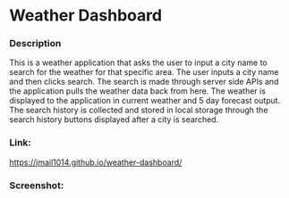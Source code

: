 # Weather Dashboard

### Description
This is a weather application that asks the user to input a city name to search for the weather for that specific area. 
The user inputs a city name and then clicks search. The search is made through server side APIs and the application pulls the weather data back from here. 
The weather is displayed to the application in current weather and 5 day forecast output. The search history is collected and stored in local storage through the search history buttons displayed after a city is searched. 

### Link:
https://jmail1014.github.io/weather-dashboard/

### Screenshot:


